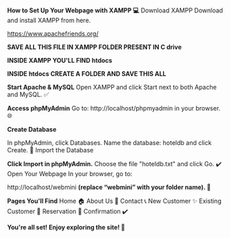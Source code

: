 **How to Set Up Your Webpage with XAMPP 💻**
Download XAMPP
Download and install XAMPP from here.

https://www.apachefriends.org/

**SAVE ALL THIS FILE IN XAMPP FOLDER PRESENT IN C drive**

**INSIDE XAMPP YOU'LL FIND htdocs**

**INSIDE htdocs CREATE A FOLDER AND SAVE THIS ALL**

**Start Apache & MySQL**
Open XAMPP and click Start next to both Apache and MySQL. ✅

**Access phpMyAdmin**
Go to:
http://localhost/phpmyadmin in your browser. 🌐

**Create Database**

In phpMyAdmin, click Databases.
Name the database: hoteldb and click Create. 🏨
Import the Database

**Click Import in phpMyAdmin.**
Choose the file "hoteldb.txt" and click Go. ✔️
Open Your Webpage
In your browser, go to:

http://localhost/webmini **(replace “webmini” with your folder name). 🌟**

**Pages You'll Find**
Home 🏠
About Us 📖
Contact 📞
New Customer ✨
Existing Customer 👥
Reservation 📅
Confirmation ✔️

**You're all set! Enjoy exploring the site! 🎉**
